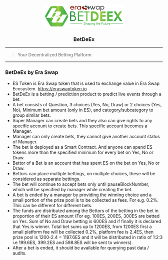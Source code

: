 <p align="center">
  <a href="https://zemse.github.io/betdeex/" rel="noopener">
 <img width=50% src="../images/betdeex-logo.png" ></a>
</p>

<h3 align="center">BetDeEx</h3>
<center>


</center>

<div align="center">




</div>

------------------------------------------

>Your Decentralized Betting Platform


------------------------------------------
### BetDeEx by Era Swap

- ES Token is Era Swap token that is used to exchange value in Era Swap Ecosystem. https://eraswaptoken.io
- BetDeEx is a betting / prediction product to predict live events through a bet.
- A bet consists of Question, 3 choices (Yes, No, Draw) or 2 choices (Yes, No), Minimum bet amount (only in ES), and category/subcategory to group similar bets.
- Super Manager can create bets and they also can give rights to any specific account to create bets. This specific account becomes a Manager.
- Manager can only create bets, they cannot give another account status of Manager.
- The bet is deployed as a Smart Contract. And anyone can spend ES tokens more than the specified minimum for every bet on Yes, No or Draw.
- Bettor of a Bet is an account that has spent ES on the bet on Yes, No or Draw.
- Bettors can place multiple bettings, on multiple choices, these will be considered as separate bettings.
- The bet will continue to accept bets only until pauseBlockNumber, which will be specified by manager while creating the bet.
- A bet is ended by a manager by providing the winning choice and a small portion of the prize pool is to be collected as fees. For e.g. 0.2%. This can be different for different bets.
- The funds are distributed among the Bettors of the betting in the bet in proportion of their ES amount (For eg. 100ES, 200ES, 300ES are betted on Yes. Sum of No and Draw betting is 600ES and if finally it is declared that Yes is winner. Total bet sums up to 1200ES, from 1200ES first a small platform fee will be collected 0.2%, platform fee is 2.4ES, then prize pool is 1200-2.4 = 1197.6ES and it will be distributed in ratio of 1:2:3 i.e 199.6ES, 399.2ES and 598.8ES will be sent to winners).
- After a bet is ended, it should be available for querying past data / audits.
